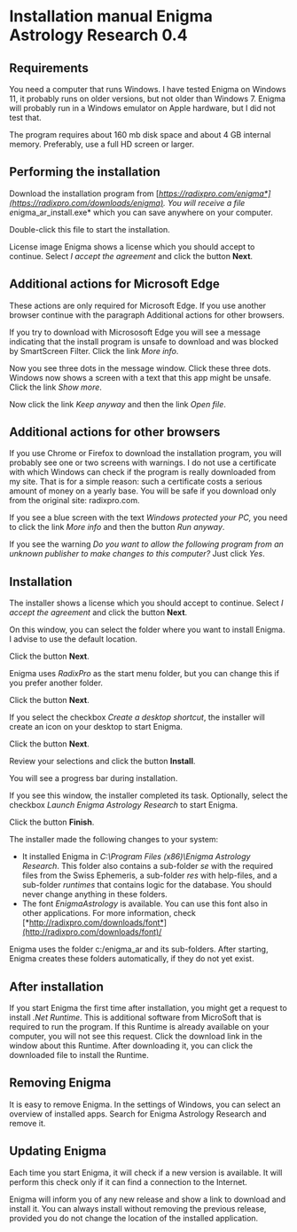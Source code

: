 # Installation manual Enigma Astrology Research 0.4


## Requirements

You need a computer that runs Windows. 
I have tested Enigma on Windows 11, it probably runs on older versions, but not older than Windows 7. 
Enigma will probably run in a Windows emulator on Apple hardware, but I did not test that.

The program requires about 160 mb disk space and about 4 GB internal memory.
Preferably, use a full HD screen or larger.

## Performing the installation

Download the installation program from [*https://radixpro.com/enigma*](https://radixpro.com/downloads/enigma). 
You will receive a file e*nigma_ar_install.exe* which you can save anywhere on your computer.

Double-click this file to start the installation.

License image
Enigma shows a license which you should accept to continue. 
Select *I accept the agreement* and click the button **Next**.



## Additional actions for Microsoft Edge

These actions are only required for Microsoft Edge. 
If you use another browser continue with the paragraph Additional actions for other browsers.

If you try to download with Micrososoft Edge you will see a message indicating that the install program is unsafe to 
download and was blocked by SmartScreen Filter.
Click the link *More info*.

Now you see three dots in the message window. Click these three dots.
Windows now shows a screen with a text that this app might be unsafe. Click the link *Show more*.

Now click the link *Keep anyway* and then the link *Open file*.

## Additional actions for other browsers

If you use Chrome or Firefox to download the installation program, you will probably see one or two screens with warnings. 
I do not use a certificate with which Windows can check if the program is really downloaded from my site. 
That is for a simple reason: such a certificate costs a serious amount of money on a yearly base. 
You will be safe if you download only from the original site: radixpro.com.

If you see a blue screen with the text *Windows protected your PC,* you need to click the link *More info* and then 
the button *Run anyway*.

If you see the warning *Do you want to allow the following program from an unknown publisher to make changes to this 
computer?* Just click *Yes*.




## Installation

The installer shows a license which you should accept to continue. 
Select *I accept the agreement* and click the button **Next**.

On this window, you can select the folder where you want to install Enigma. 
I advise to use the default location.

Click the button **Next**.


Enigma uses *RadixPro* as the start menu folder, but you can change this if you prefer another folder.

Click the button **Next**.

If you select the checkbox *Create a desktop shortcut*, the installer will create an icon on your desktop to start Enigma.

Click the button **Next**.

Review your selections and click the button **Install**.

You will see a progress bar during installation.

If you see this window, the installer completed its task. Optionally, select the checkbox *Launch Enigma Astrology Research* to start Enigma.

Click the button **Finish**.

The installer made the following changes to your system:

- It installed Enigma in *C:\Program Files (x86)\Enigma Astrology Research*. This folder also contains a sub-folder *se* with the required files from the Swiss Ephemeris, a sub-folder *res* with help-files, and a sub-folder *runtimes* that contains logic for the database. You should never change anything in these folders.
- The font *EnigmaAstrology* is available. You can use this font also in other applications. For more information, check [*http://radixpro.com/downloads/font*](http://radixpro.com/downloads/font)/

Enigma uses the folder c:/enigma_ar and its sub-folders. After starting, Enigma creates these folders automatically, if they do not yet exist.



## After installation

If you start Enigma the first time after installation, you might get a request to install *.Net Runtime*. This is additional software from MicroSoft that is required to run the program. If this Runtime is already available on your computer, you will not see this request. Click the download link in the window about this Runtime. After downloading it, you can click the downloaded file to install the Runtime.

## Removing Enigma

It is easy to remove Enigma. In the settings of Windows, you can select an overview of installed apps. 
Search for Enigma Astrology Research and remove it.

## Updating Enigma

Each time you start Enigma, it will check if a new version is available. 
It will perform this check only if it can find a connection to the Internet.

Enigma will inform you of any new release and show a link to download and install it. 
You can always install without removing the previous release, provided you do not change the location of the installed 
application.

